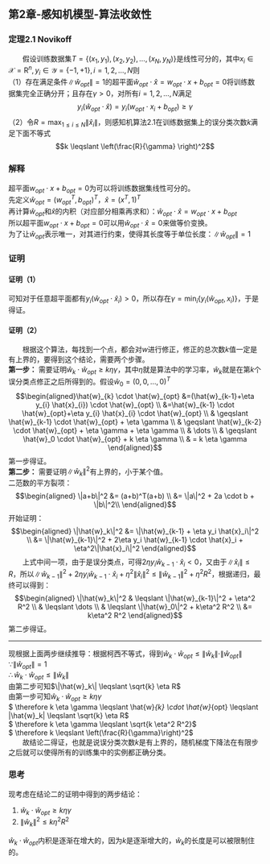 ﻿## 第2章-感知机模型-算法收敛性
### 定理2.1 Novikoff
&emsp;&emsp;假设训练数据集$T=\{(x_1,y_1),(x_2,y_2),\ldots, (x_N,y_N)\}$是线性可分的，其中$x_i \in \mathcal{X} = \mathrm{R}^n,y_i \in \mathcal{Y} = \{-1,+1\}, i=1,2,\dots,N$则  
（1）存在满足条件$\|\hat{w}_{opt}\|=1$的超平面$\hat{w}_{opt} \cdot \hat{x}=w_{opt} \cdot x + b_{opt}=0$将训练数据集完全正确分开；且存在$\gamma > 0$，对所有$i=1,2,\dots,N$满足$$y_i(\hat{w}_{opt} \cdot \hat{x})=y_i(w_{opt} \cdot x_i + b_{opt}) \geqslant \gamma$$
（2）令$R=\max_{1 \leqslant i \leqslant N} \|\hat{x}_i\|$，则感知机算法2.1在训练数据集上的误分类次数$k$满足下面不等式$$k \leqslant \left(\frac{R}{\gamma} \right)^2$$
### 解释   
超平面$w_{opt} \cdot x + b_{opt}=0$为可以将训练数据集线性可分的。  
先定义$\hat{w}_{opt}=(w^T_{opt},b_{opt})^T$，$\hat{x}=(x^T,1)^T$  
再计算$\hat{w}_{opt}$和$\hat{x}$的内积（对应部分相乘再求和）：$\hat{w}_{opt} \cdot \hat{x}=w_{opt} \cdot x+b_{opt}$  
所以超平面$w_{opt} \cdot x + b_{opt}=0$可以用$\hat{w}_{opt} \cdot \hat{x}=0$来做等价变换。  
为了让$\hat{w}_{opt}$表示唯一，对其进行约束，使得其长度等于单位长度：$\|\hat{w}_{opt}\|=1$  

### 证明 
#### 证明（1）
可知对于任意超平面都有$y_{i}(\hat{w}_{opt} \cdot \hat{x}_{i})>0$，所以存在$\gamma=\min _{i} \{y_{i}(\hat{w}_{opt}, x_{i})\}$，于是得证。  

#### 证明（2）
&emsp;&emsp;根据这个算法，每找到一个点，都会对$w$进行修正，修正的总次数$k$值一定是有上界的，要得到这个结论，需要两个步骤。  
**第一步：** 需要证明$\hat{w}_{k} \cdot \hat{w}_{opt} \geqslant k \eta \gamma$，其中$\eta$就是算法中的学习率，$\hat{w}_{k}$就是在第$k$个误分类点修正之后所得到的。假设$\hat{w}_0=(0,0,\dots,0)^T$  
$$\begin{aligned}\hat{w}_{k} \cdot \hat{w}_{opt} &=(\hat{w}_{k-1}+\eta y_{i} \hat{x}_{i}) \cdot \hat{w}_{opt} \\
&=\hat{w}_{k-1} \cdot \hat{w}_{opt}+\eta y_{i} \hat{x}_{i} \cdot \hat{w}_{opt} \\
& \geqslant \hat{w}_{k-1} \cdot \hat{w}_{opt} + \eta \gamma \\
& \geqslant \hat{w}_{k-2} \cdot \hat{w}_{opt} + \eta \gamma + \eta \gamma \\
& \dots \\
& \geqslant \hat{w}_0 \cdot \hat{w}_{opt} + k \eta \gamma \\
& = k \eta \gamma
\end{aligned}$$
第一步得证。  
**第二步：** 需要证明$\|\hat{w}_k\|^2$有上界的，小于某个值。  
二范数的平方裂项：$$\begin{aligned} \|a+b\|^2
&= (a+b)^T(a+b) \\
&= \|a\|^2 + 2a \cdot b + \|b\|^2\\
\end{aligned}$$
开始证明：$$\begin{aligned} \|\hat{w}_k\|^2
&= \|\hat{w}_{k-1} + \eta y_i \hat{x}_i\|^2 \\
&= \|\hat{w}_{k-1}\|^2 + 2\eta y_i \hat{w}_{k-1} \cdot \hat{x}_i + \eta^2\|\hat{x}_i\|^2
\end{aligned}$$
&emsp;&emsp;上式中间一项，由于是误分类点，可得$2\eta y_i \hat{w}_{k-1} \cdot \hat{x}_i < 0$，又由于$\|\hat{x}_i\| \leqslant R$，所以$\|\hat{w}_{k-1}\|^2 + 2\eta y_i \hat{w}_{k-1} \cdot \hat{x}_i + \eta^2\|\hat{x}_i\|^2 \leqslant \|\hat{w}_{k-1}\|^2 + \eta^2 R^2$，根据递归，最终可以得到：$$\begin{aligned} \|\hat{w}_k\|^2 
& \leqslant \|\hat{w}_{k-1}\|^2 + \eta^2 R^2 \\
& \leqslant \dots \\
& \leqslant \|\hat{w}_0\|^2 + k\eta^2 R^2 \\
&= k\eta^2 R^2
\end{aligned}$$
第二步得证。  

-----
现根据上面两步继续推导：根据柯西不等式，得到$\hat{w}_k \cdot \hat{w}_{opt} \leqslant \|\hat{w}_k\| \cdot \|\hat{w}_{opt}\|$  
$\because \|\hat{w}_{opt}\|=1$  
$\therefore \hat{w}_k \cdot \hat{w}_{opt} \leqslant \|\hat{w}_k\|$  
由第二步可知$\|\hat{w}_k\| \leqslant \sqrt{k} \eta R$  
由第一步可知$\hat{w}_{k} \cdot \hat{w}_{opt} \geqslant k \eta \gamma$  
$ \therefore k \eta \gamma \leqslant \hat{w}_{k} \cdot \hat{w}_{opt} \leqslant  \|\hat{w}_k\| \leqslant \sqrt{k} \eta R$  
$ \therefore k \eta \gamma \leqslant \sqrt{k \eta^2 R^2}$  
$ \therefore k \leqslant \left(\frac{R}{\gamma}\right)^2$  
&emsp;&emsp;故结论二得证，也就是说误分类次数$k$是有上界的，随机梯度下降法在有限步之后就可以使得所有的训练集中的实例都正确分类。  

### 思考
现考虑在结论二的证明中得到的两步结论：  
1. $\hat{w}_{k} \cdot \hat{w}_{opt} \geqslant k \eta \gamma$
2. $\|\hat{w}_k\|^2 \leqslant k\eta^2 R^2$

$\hat{w}_{k} \cdot \hat{w}_{opt}$内积是逐渐在增大的，因为$k$是逐渐增大的，$\hat{w}_k$的长度是可以被限制住的。